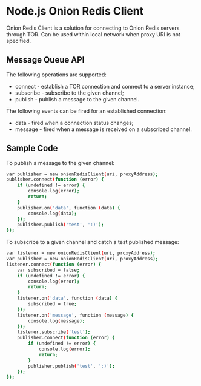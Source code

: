 # Node.js Onion Redis Client
Onion Redis Client is a solution for connecting to Onion Redis servers through TOR.
Can be used within local network when proxy URI is not specified.

## Message Queue API
The following operations are supported:
 - connect - establish a TOR connection and connect to a server instance;
 - subscribe - subscribe to the given channel;
 - publish - publish a message to the given channel.

The following events can be fired for an established connection:

 - data - fired when a connection status changes;
 - message - fired when a message is received on a subscribed channel.

## Sample Code
To publish a message to the given channel:
```sh
var publisher = new onionRedisClient(uri, proxyAddress);
publisher.connect(function (error) {
    if (undefined != error) {
        console.log(error);
        return;
    }
    publisher.on('data', function (data) {
        console.log(data);
    });
    publisher.publish('test', ':)');
});
```
To subscribe to a given channel and catch a test published message:
```sh
var listener = new onionRedisClient(uri, proxyAddress);
var publisher = new onionRedisClient(uri, proxyAddress);
listener.connect(function (error) {
    var subscribed = false;
    if (undefined != error) {
        console.log(error);
        return;
    }
    listener.on('data', function (data) {
        subscribed = true;
    });
    listener.on('message', function (message) {
        console.log(message);
    });
    listener.subscribe('test');
    publisher.connect(function (error) {
        if (undefined != error) {
            console.log(error);
            return;
        }
        publisher.publish('test', ':)');
    });
});
```
